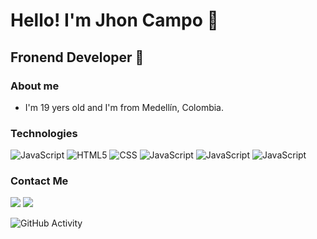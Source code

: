 <h1>Hello! I'm Jhon Campo 👋</h1>
<h2>Fronend Developer 🚀</h2>

### About me
- I'm  19 yers old and I'm from Medellín, Colombia.

### Technologies
![JavaScript](https://img.shields.io/badge/JavaScript-grey?logo=JavaScript&style=flat)
![HTML5](https://img.shields.io/badge/HTML5-grey?logo=HTML5&style=flat)
![CSS](https://img.shields.io/badge/CSS-grey?logo=CSS3&style=flat&logoColor=1572B6)
![JavaScript](https://img.shields.io/badge/Node.js-grey?logo=node.js&style=flat)
![JavaScript](https://img.shields.io/badge/-React-grey?logo=react&style=flat)
![JavaScript](https://img.shields.io/badge/-PostgreSQL-grey?logo=postgresql&style=flat)

### Contact Me
<a> <img src="https://img.shields.io/badge/Linknin-blue?logo=linkedin&style=flat"> </a>
<a> <img src="https://img.shields.io/badge/eduardcamayo13@gmail.com-blue?logo=gmail&style=flat"> </a>

![GitHub Activity](https://github-readme-stats.vercel.app/api?username=jhoncampo&show_icons=true)
